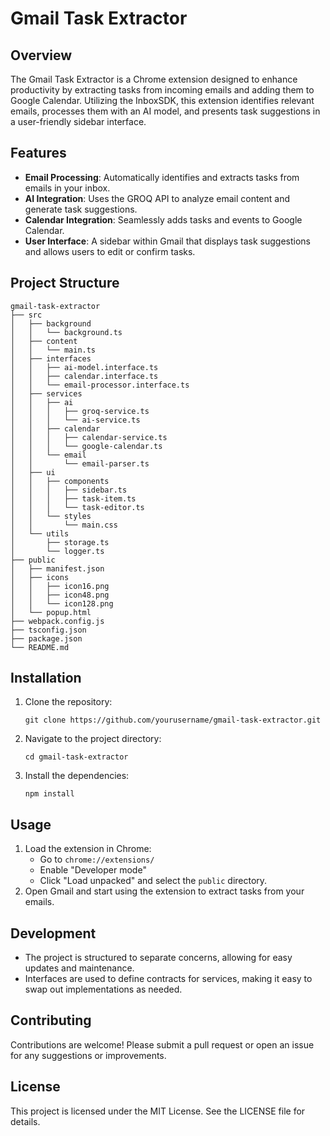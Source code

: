 # Gmail Task Extractor

## Overview
The Gmail Task Extractor is a Chrome extension designed to enhance productivity by extracting tasks from incoming emails and adding them to Google Calendar. Utilizing the InboxSDK, this extension identifies relevant emails, processes them with an AI model, and presents task suggestions in a user-friendly sidebar interface.

## Features
- **Email Processing**: Automatically identifies and extracts tasks from emails in your inbox.
- **AI Integration**: Uses the GROQ API to analyze email content and generate task suggestions.
- **Calendar Integration**: Seamlessly adds tasks and events to Google Calendar.
- **User Interface**: A sidebar within Gmail that displays task suggestions and allows users to edit or confirm tasks.

## Project Structure
```
gmail-task-extractor
├── src
│   ├── background
│   │   └── background.ts
│   ├── content
│   │   └── main.ts
│   ├── interfaces
│   │   ├── ai-model.interface.ts
│   │   ├── calendar.interface.ts
│   │   └── email-processor.interface.ts
│   ├── services
│   │   ├── ai
│   │   │   ├── groq-service.ts
│   │   │   └── ai-service.ts
│   │   ├── calendar
│   │   │   ├── calendar-service.ts
│   │   │   └── google-calendar.ts
│   │   └── email
│   │       └── email-parser.ts
│   ├── ui
│   │   ├── components
│   │   │   ├── sidebar.ts
│   │   │   ├── task-item.ts
│   │   │   └── task-editor.ts
│   │   └── styles
│   │       └── main.css
│   └── utils
│       ├── storage.ts
│       └── logger.ts
├── public
│   ├── manifest.json
│   ├── icons
│   │   ├── icon16.png
│   │   ├── icon48.png
│   │   └── icon128.png
│   └── popup.html
├── webpack.config.js
├── tsconfig.json
├── package.json
└── README.md
```

## Installation
1. Clone the repository:
   ```
   git clone https://github.com/yourusername/gmail-task-extractor.git
   ```
2. Navigate to the project directory:
   ```
   cd gmail-task-extractor
   ```
3. Install the dependencies:
   ```
   npm install
   ```

## Usage
1. Load the extension in Chrome:
   - Go to `chrome://extensions/`
   - Enable "Developer mode"
   - Click "Load unpacked" and select the `public` directory.
2. Open Gmail and start using the extension to extract tasks from your emails.

## Development
- The project is structured to separate concerns, allowing for easy updates and maintenance.
- Interfaces are used to define contracts for services, making it easy to swap out implementations as needed.

## Contributing
Contributions are welcome! Please submit a pull request or open an issue for any suggestions or improvements.

## License
This project is licensed under the MIT License. See the LICENSE file for details.